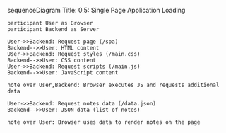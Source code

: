 sequenceDiagram
    Title: 0.5: Single Page Application Loading

    participant User as Browser
    participant Backend as Server

    User->>Backend: Request page (/spa)
    Backend-->>User: HTML content
    User->>Backend: Request styles (/main.css)
    Backend-->>User: CSS content
    User->>Backend: Request scripts (/main.js)
    Backend-->>User: JavaScript content

    note over User,Backend: Browser executes JS and requests additional data

    User->>Backend: Request notes data (/data.json)
    Backend-->>User: JSON data (list of notes)

    note over User: Browser uses data to render notes on the page
